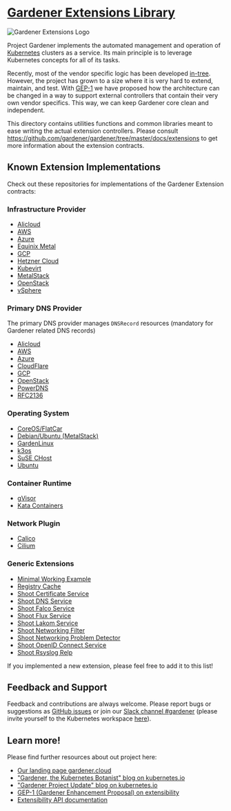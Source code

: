 # [Gardener Extensions Library](https://gardener.cloud)

![Gardener Extensions Logo](../logo/gardener-extensions-large.png)

Project Gardener implements the automated management and operation of [Kubernetes](https://kubernetes.io/) clusters as a service. Its main principle is to leverage Kubernetes concepts for all of its tasks.

Recently, most of the vendor specific logic has been developed [in-tree](https://github.com/gardener/gardener). However, the project has grown to a size where it is very hard to extend, maintain, and test. With [GEP-1](https://github.com/gardener/gardener/blob/master/docs/proposals/01-extensibility.md) we have proposed how the architecture can be changed in a way to support external controllers that contain their very own vendor specifics. This way, we can keep Gardener core clean and independent.

This directory contains utilities functions and common libraries meant to ease writing the actual extension controllers.
Please consult https://github.com/gardener/gardener/tree/master/docs/extensions to get more information about the extension contracts.

## Known Extension Implementations

Check out these repositories for implementations of the Gardener Extension contracts:

### Infrastructure Provider

- [Alicloud](https://github.com/gardener/gardener-extension-provider-alicloud)
- [AWS](https://github.com/gardener/gardener-extension-provider-aws)
- [Azure](https://github.com/gardener/gardener-extension-provider-azure)
- [Equinix Metal](https://github.com/gardener/gardener-extension-provider-equinix-metal)
- [GCP](https://github.com/gardener/gardener-extension-provider-gcp)
- [Hetzner Cloud](https://github.com/23technologies/gardener-extension-provider-hcloud)
- [Kubevirt](https://github.com/gardener/gardener-extension-provider-kubevirt)
- [MetalStack](https://github.com/metal-stack/gardener-extension-provider-metal)
- [OpenStack](https://github.com/gardener/gardener-extension-provider-openstack)
- [vSphere](https://github.com/gardener/gardener-extension-provider-vsphere)

### Primary DNS Provider

The primary DNS provider manages `DNSRecord` resources (mandatory for Gardener related DNS records)

- [Alicloud](https://github.com/gardener/gardener-extension-provider-alicloud)
- [AWS](https://github.com/gardener/gardener-extension-provider-aws)
- [Azure](https://github.com/gardener/gardener-extension-provider-azure)
- [CloudFlare](https://github.com/schrodit/gardener-extension-provider-dns-cloudflare)
- [GCP](https://github.com/gardener/gardener-extension-provider-gcp)
- [OpenStack](https://github.com/gardener/gardener-extension-provider-openstack)
- [PowerDNS](https://github.com/metal-stack/gardener-extension-dns-powerdns)
- [RFC2136](https://github.com/Avarei/gardener-extension-dns-rfc2136)

### Operating System

- [CoreOS/FlatCar](https://github.com/gardener/gardener-extension-os-coreos)
- [Debian/Ubuntu (MetalStack)](https://github.com/metal-stack/os-metal-extension)
- [GardenLinux](https://github.com/gardener/gardener-extension-os-gardenlinux)
- [k3os](https://github.com/23technologies/gardener-extension-os-k3os)
- [SuSE CHost](https://github.com/gardener/gardener-extension-os-suse-chost)
- [Ubuntu](https://github.com/gardener/gardener-extension-os-ubuntu)

### Container Runtime

- [gVisor](https://github.com/gardener/gardener-extension-runtime-gvisor)
- [Kata Containers](https://github.com/23technologies/gardener-extension-runtime-kata)

### Network Plugin

- [Calico](https://github.com/gardener/gardener-extension-networking-calico)
- [Cilium](https://github.com/gardener/gardener-extension-networking-cilium)

### Generic Extensions

- [Minimal Working Example](https://github.com/23technologies/gardener-extension-mwe)
- [Registry Cache](https://github.com/gardener/gardener-extension-registry-cache)
- [Shoot Certificate Service](https://github.com/gardener/gardener-extension-shoot-cert-service)
- [Shoot DNS Service](https://github.com/gardener/gardener-extension-shoot-dns-service)
- [Shoot Falco Service](https://github.com/gardener/gardener-extension-shoot-falco-service)
- [Shoot Flux Service](https://github.com/23technologies/gardener-extension-shoot-flux)
- [Shoot Lakom Service](https://github.com/gardener/gardener-extension-shoot-lakom-service)
- [Shoot Networking Filter](https://github.com/gardener/gardener-extension-shoot-networking-filter)
- [Shoot Networking Problem Detector](https://github.com/gardener/gardener-extension-shoot-networking-problemdetector)
- [Shoot OpenID Connect Service](https://github.com/gardener/gardener-extension-shoot-oidc-service)
- [Shoot Rsyslog Relp](https://github.com/gardener/gardener-extension-shoot-rsyslog-relp)

If you implemented a new extension, please feel free to add it to this list!

## Feedback and Support

Feedback and contributions are always welcome. Please report bugs or suggestions as [GitHub issues](https://github.com/gardener/gardener/issues) or join our [Slack channel #gardener](https://kubernetes.slack.com/messages/gardener) (please invite yourself to the Kubernetes workspace [here](http://slack.k8s.io)).

## Learn more!

Please find further resources about out project here:

* [Our landing page gardener.cloud](https://gardener.cloud/)
* ["Gardener, the Kubernetes Botanist" blog on kubernetes.io](https://kubernetes.io/blog/2018/05/17/gardener/)
* ["Gardener Project Update" blog on kubernetes.io](https://kubernetes.io/blog/2019/12/02/gardener-project-update/)
* [GEP-1 (Gardener Enhancement Proposal) on extensibility](https://github.com/gardener/gardener/blob/master/docs/proposals/01-extensibility.md)
* [Extensibility API documentation](https://github.com/gardener/gardener/tree/master/docs/extensions)
